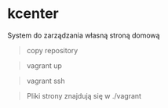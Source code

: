 # kcenter
System do zarządzania własną stroną domową

>copy repository

>vagrant up

>vagrant ssh

>Pliki strony znajdują się w ./vagrant

